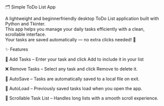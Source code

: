  🗂️ Simple ToDo List App

A lightweight and beginnerfriendly desktop ToDo List application built with Python and Tkinter.  
This app helps you manage your daily tasks efficiently with a clean, scrollable interface.  
Your tasks are saved automatically — no extra clicks needed! 💾

 ✨ Features

 📝 Add Tasks – Enter your task and click Add to include it in your list
 
 ❌ Remove Tasks – Select any task and click Remove to delete it.
 
 💾 AutoSave – Tasks are automatically saved to a local file on exit.
 
 🔁 AutoLoad – Previously saved tasks load when you open the app.
 
 📜 Scrollable Task List – Handles long lists with a smooth scroll experience.
